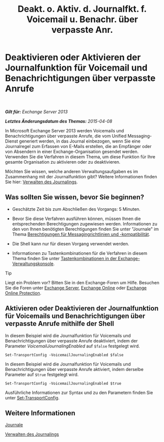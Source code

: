 ﻿---
title: 'Deakt. o. Aktiv. d. Journalfkt. f. Voicemail u. Benachr. über verpasste Anr.'
TOCTitle: Deaktivieren oder Aktivieren der Journalfunktion für Voicemail und Benachrichtigungen über verpasste Anrufe
ms:assetid: 5164a92e-69e6-4339-b80c-0cfbf0dc0198
ms:mtpsurl: https://technet.microsoft.com/de-de/library/Bb201690(v=EXCHG.150)
ms:contentKeyID: 50475642
ms.date: 04/24/2018
mtps_version: v=EXCHG.150
ms.translationtype: HT
---

# Deaktivieren oder Aktivieren der Journalfunktion für Voicemail und Benachrichtigungen über verpasste Anrufe

 

_**Gilt für:** Exchange Server 2013_

_**Letztes Änderungsdatum des Themas:** 2015-04-08_

In Microsoft Exchange Server 2013 werden Voicemails und Benachrichtigungen über verpasste Anrufe, die vom Unified Messaging-Dienst generiert werden, in das Journal einbezogen, wenn Sie eine Journalregel zum Erfassen von E-Mails erstellen, die an Empfänger oder von Absendern in einer Exchange-Organisation gesendet werden. Verwenden Sie die Verfahren in diesem Thema, um diese Funktion für Ihre gesamte Organisation zu aktivieren oder zu deaktivieren.

Möchten Sie wissen, welche anderen Verwaltungsaufgaben es im Zusammenhang mit der Journalfunktion gibt? Weitere Informationen finden Sie hier: [Verwalten des Journalings](https://technet.microsoft.com/de-de/library/JJ651670(v=EXCHG.150)).

## Was sollten Sie wissen, bevor Sie beginnen?

  - Geschätzte Zeit bis zum Abschließen des Vorgangs: 5 Minuten.

  - Bevor Sie diese Verfahren ausführen können, müssen Ihnen die entsprechenden Berechtigungen zugewiesen werden. Informationen zu den von Ihnen benötigten Berechtigungen finden Sie unter "Journale" im Thema [Berechtigungen für Messagingrichtlinien und -kompatibilität](messaging-policy-and-compliance-permissions-exchange-2013-help.md).

  - Die Shell kann nur für diesen Vorgang verwendet werden.

  - Informationen zu Tastenkombinationen für die Verfahren in diesem Thema finden Sie unter [Tastenkombinationen in der Exchange-Verwaltungskonsole](keyboard-shortcuts-in-the-exchange-admin-center-exchange-online-protection-help.md).


> [!TIP]
> Liegt ein Problem vor? Bitten Sie in den Exchange-Foren um Hilfe. Besuchen Sie die Foren unter <A href="https://go.microsoft.com/fwlink/p/?linkid=60612">Exchange Server</A>, <A href="https://go.microsoft.com/fwlink/p/?linkid=267542">Exchange Online</A> oder <A href="https://go.microsoft.com/fwlink/p/?linkid=285351">Exchange Online Protection</A>.



## Aktivieren oder Deaktivieren der Journalfunktion für Voicemails und Benachrichtigungen über verpasste Anrufe mithilfe der Shell

In diesem Beispiel wird die Journalfunktion für Voicemails und Benachrichtigungen über verpasste Anrufe deaktiviert, indem der Parameter *VoicemailJournalingEnabled* auf `$false` festgelegt wird.

    Set-TransportConfig -VoicemailJournalingEnabled $false

In diesem Beispiel wird die Journalfunktion für Voicemails und Benachrichtigungen über verpasste Anrufe aktiviert, indem derselbe Parameter auf `$true` festgelegt wird.

    Set-TransportConfig -VoicemailJournalingEnabled $true

Ausführliche Informationen zur Syntax und zu den Parametern finden Sie unter [Set-TransportConfig](https://technet.microsoft.com/de-de/library/bb124151\(v=exchg.150\)).

## Weitere Informationen

[Journale](journaling-exchange-2013-help.md)

[Verwalten des Journalings](https://technet.microsoft.com/de-de/library/JJ651670(v=EXCHG.150))

